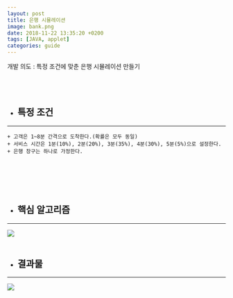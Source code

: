 ```yaml
---
layout: post
title: 은행 시뮬레이션
image: bank.png
date: 2018-11-22 13:35:20 +0200
tags: [JAVA, applet]
categories: guide
---
```


개발 의도 : 특정 조건에 맞춘 은행 시뮬레이션 만들기 
<br><br><br><br>

+ ## 특정 조건 
___
    + 고객은 1~8분 간격으로 도착한다.(확률은 모두 동일)
    + 서비스 시간은 1분(10%), 2분(20%), 3분(35%), 4분(30%), 5분(5%)으로 설정한다.
    + 은행 창구는 하나로 가정한다.
<br><br><br><br>

+ ## 핵심 알고리즘 
___
![]({{site.baseurl}}/images/Bank/1.png)
<br><br>

+ ## 결과물
____
![]({{site.baseurl}}/images/Bank/2.png)





